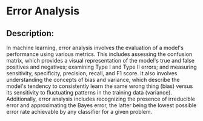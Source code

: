 # Error Analysis

## Description: 

In machine learning, error analysis involves the evaluation of a model's performance using various metrics. This includes assessing the confusion matrix, which provides a visual representation of the model's true and false positives and negatives; examining Type I and Type II errors; and measuring sensitivity, specificity, precision, recall, and F1 score. It also involves understanding the concepts of bias and variance, which describe the model's tendency to consistently learn the same wrong thing (bias) versus its sensitivity to fluctuating patterns in the training data (variance). Additionally, error analysis includes recognizing the presence of irreducible error and approximating the Bayes error, the latter being the lowest possible error rate achievable by any classifier for a given problem.
